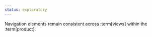 ```yaml
---
status: exploratory
---
```


Navigation elements remain consistent across :term[views] within the :term[product].
